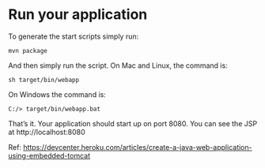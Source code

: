 
# Run your application
To generate the start scripts simply run:

`mvn package`

And then simply run the script. On Mac and Linux, the command is:

`sh target/bin/webapp`

On Windows the command is:

`C:/> target/bin/webapp.bat`

That’s it. Your application should start up on port 8080. You can see the JSP at http://localhost:8080 

Ref:
https://devcenter.heroku.com/articles/create-a-java-web-application-using-embedded-tomcat